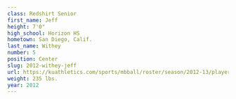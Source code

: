 ```yaml
---
class: Redshirt Senior
first_name: Jeff
height: 7'0"
high_school: Horizon HS
hometown: San Diego, Calif.
last_name: Withey
number: 5
position: Center
slug: 2012-withey-jeff
url: https://kuathletics.com/sports/mbball/roster/season/2012-13/player/jeff-withey/
weight: 235 lbs.
year: 2012
---
```

